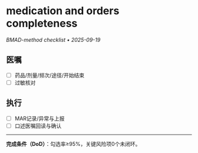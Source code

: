 # medication and orders completeness

_BMAD-method checklist • 2025-09-19_

## 医嘱

- [ ] 药品/剂量/频次/途径/开始结束
- [ ] 过敏核对

## 执行

- [ ] MAR记录/异常与上报
- [ ] 口述医嘱回读与确认

---

**完成条件（DoD）**：勾选率≥95%，关键风险项0个未闭环。
